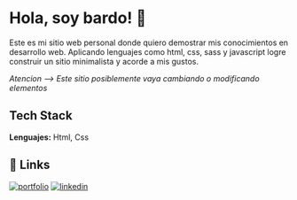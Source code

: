 
# Hola, soy bardo! 👋



Este es mi sitio web personal donde quiero demostrar mis conocimientos en desarrollo web.
Aplicando lenguajes como html, css, sass y javascript logre construir un sitio minimalista y acorde a mis gustos.

*Atencion --> Este sitio posiblemente vaya cambiando o modificando elementos*

## Tech Stack

**Lenguajes:** Html, Css
## 🔗 Links
[![portfolio](https://img.shields.io/badge/my_portfolio-000?style=for-the-badge&logo=ko-fi&logoColor=white)](https://manu-nalerio.netlify.app/)
[![linkedin](https://img.shields.io/badge/linkedin-0A66C2?style=for-the-badge&logo=linkedin&logoColor=white)](https://www.linkedin.com/in/manuel-nalerio/)

